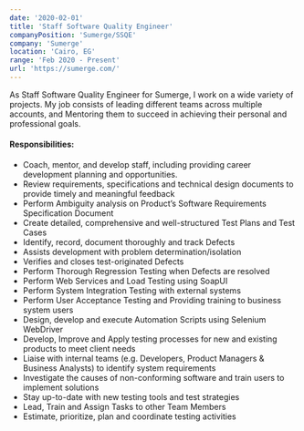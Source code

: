 ```yaml
---
date: '2020-02-01'
title: 'Staff Software Quality Engineer'
companyPosition: 'Sumerge/SSQE'
company: 'Sumerge'
location: 'Cairo, EG'
range: 'Feb 2020 - Present'
url: 'https://sumerge.com/'
---
```


As Staff Software Quality Engineer for Sumerge, I work on a wide variety of projects. My job consists of leading different teams across multiple accounts, and Mentoring them to succeed in achieving their personal and professional goals.

#### Responsibilities:

- Coach, mentor, and develop staff, including providing career development planning and opportunities.
- Review requirements, specifications and technical design documents to provide timely and meaningful feedback
- Perform Ambiguity analysis on Product’s Software Requirements Specification Document
- Create detailed, comprehensive and well-structured Test Plans and Test Cases
- Identify, record, document thoroughly and track Defects
- Assists development with problem determination/isolation
- Verifies and closes test-originated Defects
- Perform Thorough Regression Testing when Defects are resolved
- Perform Web Services and Load Testing using SoapUI
- Perform System Integration Testing with external systems
- Perform User Acceptance Testing and Providing training to business system users
- Design, develop and execute Automation Scripts using Selenium WebDriver
- Develop, Improve and Apply testing processes for new and existing products to meet client needs
- Liaise with internal teams (e.g. Developers, Product Managers & Business Analysts) to identify system requirements
- Investigate the causes of non-conforming software and train users to implement solutions
- Stay up-to-date with new testing tools and test strategies
- Lead, Train and Assign Tasks to other Team Members
- Estimate, prioritize, plan and coordinate testing activities
